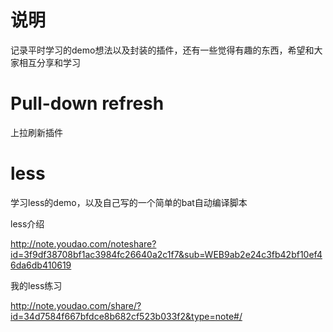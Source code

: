 # 说明
记录平时学习的demo想法以及封装的插件，还有一些觉得有趣的东西，希望和大家相互分享和学习
  


# Pull-down refresh
上拉刷新插件


# less 
学习less的demo，以及自己写的一个简单的bat自动编译脚本

less介绍

http://note.youdao.com/noteshare?id=3f9df38708bf1ac3984fc26640a2c1f7&sub=WEB9ab2e24c3fb42bf10ef46da6db410619

我的less练习

http://note.youdao.com/share/?id=34d7584f667bfdce8b682cf523b033f2&type=note#/
